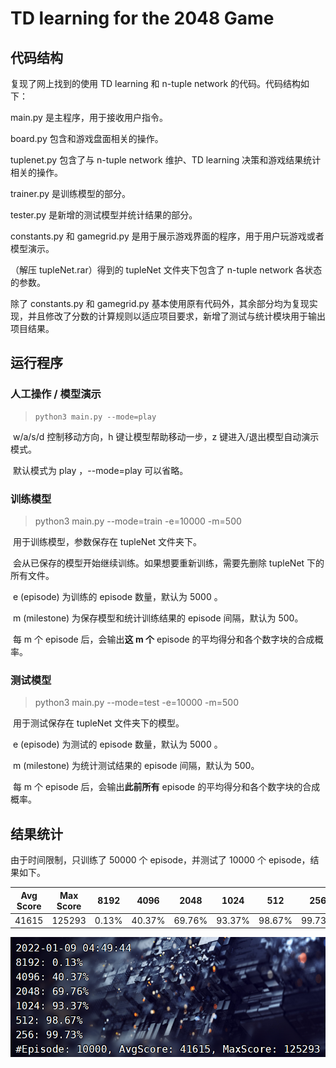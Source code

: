 # TD learning for the 2048 Game	



## 代码结构		
复现了网上找到的使用 TD learning 和 n-tuple network 的代码。代码结构如下：

main.py 是主程序，用于接收用户指令。

board.py 包含和游戏盘面相关的操作。

tuplenet.py 包含了与 n-tuple network 维护、TD learning 决策和游戏结果统计相关的操作。

trainer.py 是训练模型的部分。

tester.py 是新增的测试模型并统计结果的部分。

constants.py 和 gamegrid.py 是用于展示游戏界面的程序，用于用户玩游戏或者模型演示。

（解压 tupleNet.rar）得到的 tupleNet 文件夹下包含了 n-tuple network 各状态的参数。

除了 constants.py 和 gamegrid.py 基本使用原有代码外，其余部分均为复现实现，并且修改了分数的计算规则以适应项目要求，新增了测试与统计模块用于输出项目结果。



## 运行程序



### 人工操作 / 模型演示

>	```
>	python3 main.py --mode=play
>	```

​		w/a/s/d 控制移动方向，h 键让模型帮助移动一步，z 键进入/退出模型自动演示模式。 

​		默认模式为 play ，--mode=play 可以省略。



### 训练模型

>	python3 main.py --mode=train -e=10000 -m=500

​		用于训练模型，参数保存在 tupleNet 文件夹下。

​		会从已保存的模型开始继续训练。如果想要重新训练，需要先删除 tupleNet 下的所有文件。

​		e (episode) 为训练的 episode 数量，默认为 5000 。

​		m (milestone) 为保存模型和统计训练结果的 episode 间隔，默认为 500。

​		每 m 个 episode 后，会输出**这 m 个** episode 的平均得分和各个数字块的合成概率。



### 测试模型

>	python3 main.py --mode=test -e=10000 -m=500

​		用于测试保存在 tupleNet 文件夹下的模型。

​		e (episode) 为测试的 episode 数量，默认为 5000 。

​		m (milestone) 为统计测试结果的 episode 间隔，默认为 500。

​		每 m 个 episode 后，会输出**此前所有** episode 的平均得分和各个数字块的合成概率。



## 结果统计

由于时间限制，只训练了 50000 个 episode，并测试了 10000 个 episode，结果如下。

| Avg Score | Max Score | 8192  | 4096   | 2048   | 1024   | 512    | 256    |
| --------- | --------- | ----- | ------ | ------ | ------ | ------ | ------ |
| 41615     | 125293    | 0.13% | 40.37% | 69.76% | 93.37% | 98.67% | 99.73% |

![result](result.png)

